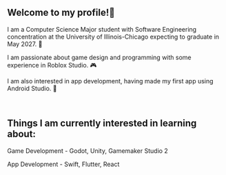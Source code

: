 ## Welcome to my profile!👋
I am a Computer Science Major student with Software Engineering concentration at the University of Illinois-Chicago expecting to graduate in May 2027. :school:

I am passionate about game design and programming with some experience in Roblox Studio. :video_game:

I am also interested in app development, having made my first app using Android Studio. :iphone:

<br>

Things I am currently interested in learning about:
---

Game Development - Godot, Unity, Gamemaker Studio 2

App Development - Swift, Flutter, React




<!--
**lextago/lextago** is a ✨ _special_ ✨ repository because its `README.md` (this file) appears on your GitHub profile.

Here are some ideas to get you started:

- 🔭 I’m currently working on ...
- 🌱 I’m currently learning ...
- 👯 I’m looking to collaborate on ...
- 🤔 I’m looking for help with ...
- 💬 Ask me about ...
- 📫 How to reach me: ...
- 😄 Pronouns: ...
- ⚡ Fun fact: ...
-->
